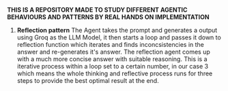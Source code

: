 **THIS IS A REPOSITORY MADE TO STUDY DIFFERENT AGENTIC BEHAVIOURS AND PATTERNS BY REAL HANDS ON IMPLEMENTATION**

1) **Reflection pattern**
   The Agent takes the prompt and generates a output using Groq as the LLM Model, it then starts a loop and passes it down to reflection function which iterates and finds inconcsistencies in the answer
   and re-generates it's answer. The reflection agent comes up with a much more concise answer with suitable reasoning. This is a iterative process within a loop set to a certain number, in our case 3
   which means the whole thinking and reflective process runs for three steps to provide the best optimal result at the end.
   
